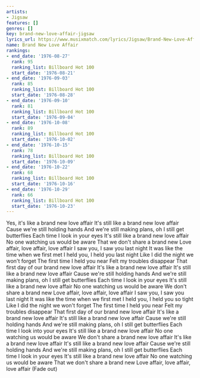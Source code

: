 ```yaml
---
artists:
- Jigsaw
features: []
genres: []
key: brand-new-love-affair-jigsaw
lyrics_url: https://www.musixmatch.com/lyrics/Jigsaw/Brand-New-Love-Affair
name: Brand New Love Affair
rankings:
- end_date: '1976-08-27'
  rank: 95
  ranking_list: Billboard Hot 100
  start_date: '1976-08-21'
- end_date: '1976-09-03'
  rank: 85
  ranking_list: Billboard Hot 100
  start_date: '1976-08-28'
- end_date: '1976-09-10'
  rank: 81
  ranking_list: Billboard Hot 100
  start_date: '1976-09-04'
- end_date: '1976-10-08'
  rank: 89
  ranking_list: Billboard Hot 100
  start_date: '1976-10-02'
- end_date: '1976-10-15'
  rank: 78
  ranking_list: Billboard Hot 100
  start_date: '1976-10-09'
- end_date: '1976-10-22'
  rank: 68
  ranking_list: Billboard Hot 100
  start_date: '1976-10-16'
- end_date: '1976-10-29'
  rank: 66
  ranking_list: Billboard Hot 100
  start_date: '1976-10-23'
---
```

Yes, it's like a brand new love affair
It's still like a brand new love affair
Cause we're still holding hands
And we're still making plans, oh
I still get butterflies
Each time I look in your eyes
It's still like a brand new love affair
No one watching us would be aware
That we don't share a brand new
Love affair, love affair, love affair
I saw you, I saw you last night
It was like the time when we first met
I held you, I held you last night
Like I did the night we won't forget
The first time I held you near
Felt my troubles disappear
That first day of our brand new love affair
It's like a brand new love affair
It's still like a brand new love affair
Cause we're still holding hands
And we're still making plans, oh
I still get butterflies
Each time I look in your eyes
It's still like a brand new love affair
No one watching us would be aware
We don't share a brand new
Love affair, love affair, love affair
I saw you, I saw you last night
It was like the time when we first met
I held you, I held you so tight
Like I did the night we won't forget
The first time I held you near
Felt my troubles disappear
That first day of our brand new love affair
It's like a brand new love affair
It's still like a brand new love affair
Cause we're still holding hands
And we're still making plans, oh
I still get butterflies
Each time I look into your eyes
It's still like a brand new love affair
No one watching us would be aware
We don't share a brand new love affair
It's like a brand new love affair
It's still like a brand new love affair
Cause we're still holding hands
And we're still making plans, oh
I still get butterflies
Each time I look in your eyes
It's still like a brand new love affair
No one watching us would be aware
That we don't share a brand new
Love affair, love affair, love affair
(Fade out)
